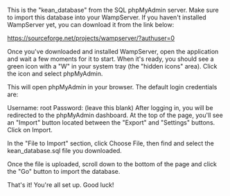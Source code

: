 This is the "kean_database" from the SQL phpMyAdmin server. Make sure to import this database into your WampServer. If you haven't installed WampServer yet, you can download it from the link below:

https://sourceforge.net/projects/wampserver/?authuser=0

Once you've downloaded and installed WampServer, open the application and wait a few moments for it to start. When it's ready, you should see a green icon with a "W" in your system tray (the "hidden icons" area). Click the icon and select phpMyAdmin.

This will open phpMyAdmin in your browser. The default login credentials are:

Username: root
Password: (leave this blank)
After logging in, you will be redirected to the phpMyAdmin dashboard. At the top of the page, you'll see an "Import" button located between the "Export" and "Settings" buttons. Click on Import.

In the "File to Import" section, click Choose File, then find and select the kean_database.sql file you downloaded.

Once the file is uploaded, scroll down to the bottom of the page and click the "Go" button to import the database.

That's it! You're all set up. Good luck!
